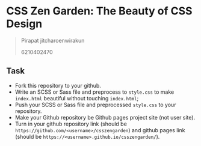 # CSS Zen Garden: The Beauty of CSS Design

> Pirapat jitcharoenwirakun
>  
> 6210402470

## Task

* Fork this repository to your github.
* Write an SCSS or Sass file and preprocess to `style.css` to make `index.html` beautiful without touching `index.html`;
* Push your SCSS or Sass file and preprocessed `style.css` to your repository.
* Make your Github repository be Github pages project site (not user site).
* Turn in your github repository link (should be `https://github.com/<username>/csszengarden`) and github pages link (should be `https://<username>.github.io/csszengarden/`).

